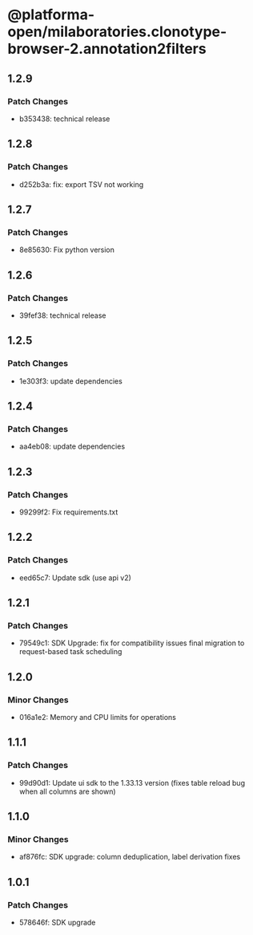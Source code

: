 # @platforma-open/milaboratories.clonotype-browser-2.annotation2filters

## 1.2.9

### Patch Changes

- b353438: technical release

## 1.2.8

### Patch Changes

- d252b3a: fix: export TSV not working

## 1.2.7

### Patch Changes

- 8e85630: Fix python version

## 1.2.6

### Patch Changes

- 39fef38: technical release

## 1.2.5

### Patch Changes

- 1e303f3: update dependencies

## 1.2.4

### Patch Changes

- aa4eb08: update dependencies

## 1.2.3

### Patch Changes

- 99299f2: Fix requirements.txt

## 1.2.2

### Patch Changes

- eed65c7: Update sdk (use api v2)

## 1.2.1

### Patch Changes

- 79549c1: SDK Upgrade: fix for compatibility issues final migration to request-based task scheduling

## 1.2.0

### Minor Changes

- 016a1e2: Memory and CPU limits for operations

## 1.1.1

### Patch Changes

- 99d90d1: Update ui sdk to the 1.33.13 version (fixes table reload bug when all columns are shown)

## 1.1.0

### Minor Changes

- af876fc: SDK upgrade: column deduplication, label derivation fixes

## 1.0.1

### Patch Changes

- 578646f: SDK upgrade
